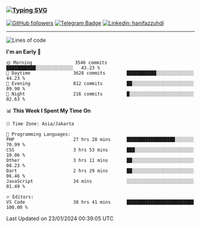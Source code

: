 ### [![Typing SVG](https://readme-typing-svg.herokuapp.com?font=lato&size=22&lines=Hi+There+👋)](https://git.io/typing-svg) 

[![GitHub followers](https://img.shields.io/github/followers/hanifazzuhdi?label=Follow&style=social)](https://github.com/hanifazzuhdi/?tab=follow) 
[![Telegram Badge](https://img.shields.io/badge/-hanif0198-blue?style=social&logo=telegram&link=https://www.t.me/hanif0198/)](https://www.t.me/hanif0198/) 
[![Linkedin: hanifazzuhdi](https://img.shields.io/badge/-hanifazzuhdi-blue?style=flat-square&logo=Linkedin&logoColor=white&link=https://www.linkedin.com/in/hanif-az-zuhdi-69688019b/)](https://www.linkedin.com/in/hanif-az-zuhdi-69688019b/) 

<hr/>

<!--START_SECTION:waka-->
![Lines of code](https://img.shields.io/badge/From%20Hello%20World%20I%27ve%20Written-44.1%20million%20lines%20of%20code-blue)

**I'm an Early 🐤** 

```text
🌞 Morning                3546 commits        ███████████░░░░░░░░░░░░░░   43.23 % 
🌆 Daytime                3628 commits        ███████████░░░░░░░░░░░░░░   44.23 % 
🌃 Evening                812 commits         ██░░░░░░░░░░░░░░░░░░░░░░░   09.90 % 
🌙 Night                  216 commits         █░░░░░░░░░░░░░░░░░░░░░░░░   02.63 % 
```


📊 **This Week I Spent My Time On** 

```text
🕑︎ Time Zone: Asia/Jakarta

💬 Programming Languages: 
PHP                      27 hrs 28 mins      ██████████████████░░░░░░░   70.99 % 
CSS                      3 hrs 53 mins       ███░░░░░░░░░░░░░░░░░░░░░░   10.06 % 
Other                    3 hrs 11 mins       ██░░░░░░░░░░░░░░░░░░░░░░░   08.23 % 
Dart                     2 hrs 29 mins       ██░░░░░░░░░░░░░░░░░░░░░░░   06.46 % 
JavaScript               34 mins             ░░░░░░░░░░░░░░░░░░░░░░░░░   01.49 % 

🔥 Editors: 
VS Code                  38 hrs 41 mins      █████████████████████████   100.00 % 
```


 Last Updated on 23/01/2024 00:39:05 UTC
<!--END_SECTION:waka-->
